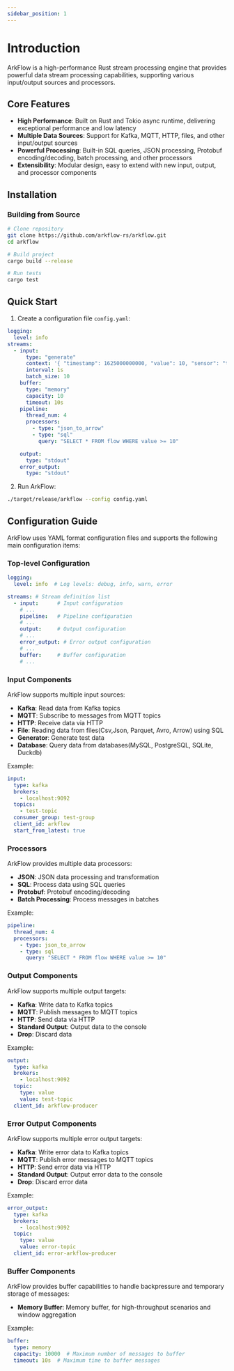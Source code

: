 ```yaml
---
sidebar_position: 1
---
```


# Introduction

ArkFlow is a high-performance Rust stream processing engine that provides powerful data stream processing capabilities, supporting various input/output sources and processors.

## Core Features

- **High Performance**: Built on Rust and Tokio async runtime, delivering exceptional performance and low latency
- **Multiple Data Sources**: Support for Kafka, MQTT, HTTP, files, and other input/output sources
- **Powerful Processing**: Built-in SQL queries, JSON processing, Protobuf encoding/decoding, batch processing, and other processors
- **Extensibility**: Modular design, easy to extend with new input, output, and processor components

## Installation

### Building from Source

```bash
# Clone repository
git clone https://github.com/arkflow-rs/arkflow.git
cd arkflow

# Build project
cargo build --release

# Run tests
cargo test
```

## Quick Start

1. Create a configuration file `config.yaml`:

```yaml
logging:
  level: info
streams:
  - input:
      type: "generate"
      context: '{ "timestamp": 1625000000000, "value": 10, "sensor": "temp_1" }'
      interval: 1s
      batch_size: 10
    buffer:
      type: "memory"
      capacity: 10
      timeout: 10s
    pipeline:
      thread_num: 4
      processors:
        - type: "json_to_arrow"
        - type: "sql"
          query: "SELECT * FROM flow WHERE value >= 10"

    output:
      type: "stdout"
    error_output:
      type: "stdout"
```

2. Run ArkFlow:

```bash
./target/release/arkflow --config config.yaml
```

## Configuration Guide

ArkFlow uses YAML format configuration files and supports the following main configuration items:

### Top-level Configuration

```yaml
logging:
  level: info  # Log levels: debug, info, warn, error

streams: # Stream definition list
  - input:      # Input configuration
    # ...
    pipeline:   # Pipeline configuration
    # ...
    output:     # Output configuration
    # ...
    error_output: # Error output configuration
    # ...
    buffer:     # Buffer configuration
    # ... 
```


### Input Components

ArkFlow supports multiple input sources:

- **Kafka**: Read data from Kafka topics
- **MQTT**: Subscribe to messages from MQTT topics
- **HTTP**: Receive data via HTTP
- **File**: Reading data from files(Csv,Json, Parquet, Avro, Arrow) using SQL
- **Generator**: Generate test data
- **Database**: Query data from databases(MySQL, PostgreSQL, SQLite, Duckdb)

Example:

```yaml
input:
  type: kafka
  brokers:
    - localhost:9092
  topics:
    - test-topic
  consumer_group: test-group
  client_id: arkflow
  start_from_latest: true
```

### Processors

ArkFlow provides multiple data processors:

- **JSON**: JSON data processing and transformation
- **SQL**: Process data using SQL queries
- **Protobuf**: Protobuf encoding/decoding
- **Batch Processing**: Process messages in batches

Example:

```yaml
pipeline:
  thread_num: 4
  processors:
    - type: json_to_arrow
    - type: sql
      query: "SELECT * FROM flow WHERE value >= 10"
```

### Output Components

ArkFlow supports multiple output targets:

- **Kafka**: Write data to Kafka topics
- **MQTT**: Publish messages to MQTT topics
- **HTTP**: Send data via HTTP
- **Standard Output**: Output data to the console
- **Drop**: Discard data

Example:

```yaml
output:
  type: kafka
  brokers:
    - localhost:9092
  topic: 
    type: value
    value: test-topic
  client_id: arkflow-producer
```
### Error Output Components
ArkFlow supports multiple error output targets:
- **Kafka**: Write error data to Kafka topics
- **MQTT**: Publish error messages to MQTT topics
- **HTTP**: Send error data via HTTP
- **Standard Output**: Output error data to the console
- **Drop**: Discard error data

Example:

```yaml
error_output:
  type: kafka
  brokers:
    - localhost:9092
  topic: 
    type: value
    value: error-topic
  client_id: error-arkflow-producer
``` 


### Buffer Components

ArkFlow provides buffer capabilities to handle backpressure and temporary storage of messages:

- **Memory Buffer**: Memory buffer, for high-throughput scenarios and window aggregation

Example:

```yaml
buffer:
  type: memory
  capacity: 10000  # Maximum number of messages to buffer
  timeout: 10s  # Maximum time to buffer messages
```
